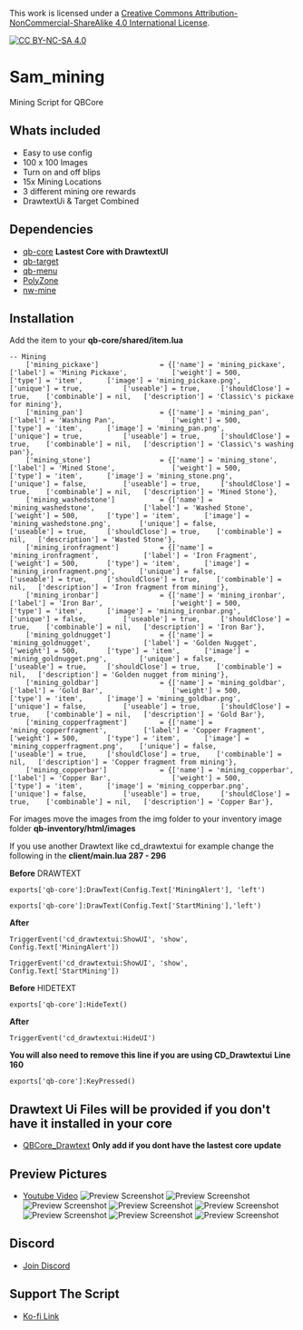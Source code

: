 This work is licensed under a [Creative Commons Attribution-NonCommercial-ShareAlike 4.0
International License][cc-by-nc-sa].

[![CC BY-NC-SA 4.0][cc-by-nc-sa-image]][cc-by-nc-sa]

[cc-by-nc-sa]: http://creativecommons.org/licenses/by-nc-sa/4.0/
[cc-by-nc-sa-image]: https://licensebuttons.net/l/by-nc-sa/4.0/88x31.png
[cc-by-nc-sa-shield]: https://img.shields.io/badge/License-CC%20BY--NC--SA%204.0-lightgrey.svg

# Sam_mining
Mining Script for QBCore

## Whats included
- Easy to use config
- 100 x 100 Images
- Turn on and off blips
- 15x Mining Locations
- 3 different mining ore rewards
- DrawtextUi & Target Combined

## Dependencies
- [qb-core](https://github.com/qbcore-framework/qb-core) **Lastest Core with DrawtextUI**
- [qb-target](https://github.com/BerkieBb/qb-target)
- [qb-menu](https://github.com/qbcore-framework/qb-menu)
- [PolyZone](https://github.com/mkafrin/PolyZone)
- [nw-mine](https://github.com/Nowimps8/nw_mine)

## Installation

Add the item to your **qb-core/shared/item.lua**
```
-- Mining
	['mining_pickaxe'] 			     = {['name'] = 'mining_pickaxe', 				['label'] = 'Mining Pickaxe', 			['weight'] = 500, 		['type'] = 'item', 		['image'] = 'mining_pickaxe.png', 			['unique'] = true, 			['useable'] = true, 	['shouldClose'] = true,	   ['combinable'] = nil,   ['description'] = 'Classic\'s pickaxe for mining'},
	['mining_pan'] 			    	 = {['name'] = 'mining_pan', 					['label'] = 'Washing Pan', 				['weight'] = 500, 		['type'] = 'item', 		['image'] = 'mining_pan.png', 				['unique'] = true, 			['useable'] = true, 	['shouldClose'] = true,	   ['combinable'] = nil,   ['description'] = 'Classic\'s washing pan'},
	['mining_stone'] 			     = {['name'] = 'mining_stone', 					['label'] = 'Mined Stone', 				['weight'] = 500, 		['type'] = 'item', 		['image'] = 'mining_stone.png', 			['unique'] = false, 		['useable'] = true, 	['shouldClose'] = true,	   ['combinable'] = nil,   ['description'] = 'Mined Stone'},
	['mining_washedstone'] 			 = {['name'] = 'mining_washedstone', 			['label'] = 'Washed Stone', 			['weight'] = 500, 		['type'] = 'item', 		['image'] = 'mining_washedstone.png', 		['unique'] = false, 		['useable'] = true, 	['shouldClose'] = true,	   ['combinable'] = nil,   ['description'] = 'Wasted Stone'},
	['mining_ironfragment'] 		 = {['name'] = 'mining_ironfragment', 			['label'] = 'Iron Fragment', 			['weight'] = 500, 		['type'] = 'item', 		['image'] = 'mining_ironfragment.png', 		['unique'] = false, 		['useable'] = true, 	['shouldClose'] = true,	   ['combinable'] = nil,   ['description'] = 'Iron fragment from mining'},
	['mining_ironbar'] 				 = {['name'] = 'mining_ironbar', 				['label'] = 'Iron Bar', 				['weight'] = 500, 		['type'] = 'item', 		['image'] = 'mining_ironbar.png', 			['unique'] = false, 		['useable'] = true, 	['shouldClose'] = true,	   ['combinable'] = nil,   ['description'] = 'Iron Bar'},
	['mining_goldnugget'] 			 = {['name'] = 'mining_goldnugget', 			['label'] = 'Golden Nugget', 			['weight'] = 500, 		['type'] = 'item', 		['image'] = 'mining_goldnugget.png', 		['unique'] = false, 		['useable'] = true, 	['shouldClose'] = true,	   ['combinable'] = nil,   ['description'] = 'Golden nugget from mining'},
	['mining_goldbar'] 				 = {['name'] = 'mining_goldbar', 				['label'] = 'Gold Bar', 				['weight'] = 500, 		['type'] = 'item', 		['image'] = 'mining_goldbar.png', 			['unique'] = false, 		['useable'] = true, 	['shouldClose'] = true,	   ['combinable'] = nil,   ['description'] = 'Gold Bar'},
	['mining_copperfragment'] 		 = {['name'] = 'mining_copperfragment', 		['label'] = 'Copper Fragment', 			['weight'] = 500, 		['type'] = 'item', 		['image'] = 'mining_copperfragment.png', 	['unique'] = false, 		['useable'] = true, 	['shouldClose'] = true,	   ['combinable'] = nil,   ['description'] = 'Copper fragment from mining'},
	['mining_copperbar'] 			 = {['name'] = 'mining_copperbar', 				['label'] = 'Copper Bar', 				['weight'] = 500, 		['type'] = 'item', 		['image'] = 'mining_copperbar.png', 		['unique'] = false, 		['useable'] = true, 	['shouldClose'] = true,	   ['combinable'] = nil,   ['description'] = 'Copper Bar'},

```
For images move the images from the img folder to your inventory image folder **qb-inventory/html/images**

If you use another Drawtext like cd_drawtextui for example change the following in the **client/main.lua 287 - 296**

**Before** DRAWTEXT
```
exports['qb-core']:DrawText(Config.Text['MiningAlert'], 'left')

exports['qb-core']:DrawText(Config.Text['StartMining'],'left')
```

**After**
```
TriggerEvent('cd_drawtextui:ShowUI', 'show', Config.Text['MiningAlert'])
		
TriggerEvent('cd_drawtextui:ShowUI', 'show', Config.Text['StartMining'])
```

**Before** HIDETEXT
```
exports['qb-core']:HideText()
```

**After**
```
TriggerEvent('cd_drawtextui:HideUI')
```

**You will also need to remove this line if you are using CD_Drawtextui** 
**Line 160**
```
exports['qb-core']:KeyPressed()
```

## **Drawtext Ui Files will be provided if you don't have it installed in your core**
- [QBCore_Drawtext](https://github.com/trclassic92/QBCore_Drawtext) **Only add if you dont have the lastest core update**


## Preview Pictures
- [Youtube Video](https://youtu.be/9VXjTrUdjfc)
![Preview Screenshot](https://i.imgur.com/jIJ9SOU.png)
![Preview Screenshot](https://i.imgur.com/mu0gNQC.jpeg)
![Preview Screenshot](https://i.imgur.com/7gKe9wE.jpeg)
![Preview Screenshot](https://i.imgur.com/cGaTg3V.jpeg)
![Preview Screenshot](https://i.imgur.com/my22yZL.jpeg)
![Preview Screenshot](https://i.imgur.com/fUQ61Bl.jpeg)
![Preview Screenshot](https://i.imgur.com/S382wMf.jpeg)
![Preview Screenshot](https://i.imgur.com/VJCk6cx.jpeg)

## Discord
- [Join Discord](https://discord.gg/zRCdhENsHG)

## Support The Script
- [Ko-fi Link](https://ko-fi.com/trclassic)
